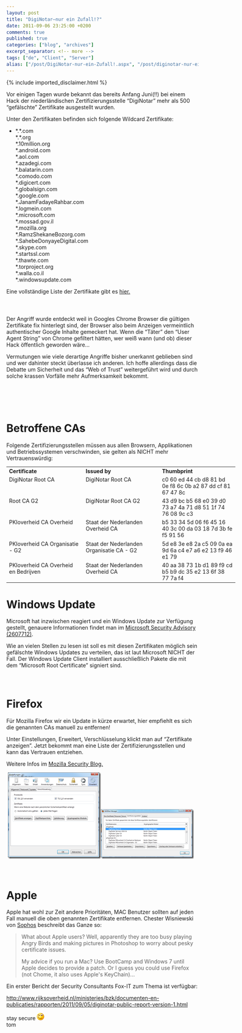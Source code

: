 ```yaml
---
layout: post
title: "DigiNotar–nur ein Zufall!?"
date: 2011-09-06 23:25:00 +0200
comments: true
published: true
categories: ["blog", "archives"]
excerpt_separator: <!-- more -->
tags: ["de", "Client", "Server"]
alias: ["/post/DigiNotar-nur-ein-Zufall!.aspx", "/post/diginotar-nur-ein-zufall!.aspx"]
---
```

<!-- more -->
{% include imported_disclaimer.html %}
<p>Vor einigen Tagen wurde bekannt das bereits Anfang Juni(!!) bei einem Hack der niederl&auml;ndischen Zertifizierungsstelle &ldquo;DigiNotar&rdquo; mehr als 500 &ldquo;gef&auml;lschte&rdquo; Zertifikate ausgestellt wurden.</p>
<p>Unter den Zertifikaten befinden sich folgende Wildcard Zertifikate:</p>
<ul>
<li>*.*.com <br />*.*.org <br />*.10million.org <br />*.android.com <br />*.aol.com <br />*.azadegi.com <br />*.balatarin.com <br />*.comodo.com <br />*.digicert.com <br />*.globalsign.com <br />*.google.com <br />*.JanamFadayeRahbar.com <br />*.logmein.com <br />*.microsoft.com <br />*.mossad.gov.il <br />*.mozilla.org <br />*.RamzShekaneBozorg.com <br />*.SahebeDonyayeDigital.com <br />*.skype.com <br />*.startssl.com <br />*.thawte.com <br />*.torproject.org <br />*.walla.co.il <br />*.windowsupdate.com</li>
</ul>
<p>Eine vollst&auml;ndige Liste der Zertifikate gibt es <a href="https://blog.torproject.org/blog/diginotar-damage-disclosure" target="_blank">hier.</a></p>
<h4>&nbsp;</h4>
<p>Der Angriff wurde entdeckt weil in Googles Chrome Browser die g&uuml;ltigen Zertifikate fix hinterlegt sind, der Browser also beim Anzeigen vermeintlich authentischer Google Inhalte gemeckert hat. Wenn die &ldquo;T&auml;ter&rdquo; den &ldquo;User Agent String&rdquo; von Chrome gefiltert h&auml;tten, wer wei&szlig; wann (und ob) dieser Hack &ouml;ffentlich geworden w&auml;re&hellip;</p>
<p>Vermutungen wie viele derartige Angriffe bisher unerkannt geblieben sind und wer dahinter steckt &uuml;berlasse ich anderen. Ich hoffe allerdings dass die Debatte um Sicherheit und das &ldquo;Web of Trust&rdquo; weitergef&uuml;hrt wird und durch solche krassen Vorf&auml;lle mehr Aufmerksamkeit bekommt.</p>
<h4>&nbsp;</h4>
<h4>&nbsp;</h4>
<h1>Betroffene CAs</h1>
<p>Folgende Zertifizierungsstellen m&uuml;ssen aus allen Browsern, Applikationen und Betriebssystemen verschwinden, sie gelten als NICHT mehr Vertrauensw&uuml;rdig:</p>
<table style="width: 601px;" border="0" cellspacing="0" cellpadding="2">
<tbody>
<tr>
<td valign="top" width="201"><strong>Certificate</strong></td>
<td valign="top" width="199"><strong>Issued by</strong></td>
<td valign="top" width="199"><strong>Thumbprint</strong></td>
</tr>
<tr>
<td valign="top" width="201">DigiNotar Root CA</td>
<td valign="top" width="199">DigiNotar Root CA</td>
<td valign="top" width="199">c0 60 ed 44 cb d8 81 bd 0e f8 6c 0b a2 87 dd cf 81 67 47 8c</td>
</tr>
<tr>
<td valign="top" width="201">Root CA G2</td>
<td valign="top" width="199">DigiNotar Root CA G2</td>
<td valign="top" width="199">43 d9 bc b5 68 e0 39 d0 73 a7 4a 71 d8 51 1f 74 76 08 9c c3</td>
</tr>
<tr>
<td valign="top" width="201">PKIoverheid CA Overheid</td>
<td valign="top" width="199">Staat der Nederlanden Overheid CA</td>
<td valign="top" width="199">b5 33 34 5d 06 f6 45 16 40 3c 00 da 03 18 7d 3b fe f5 91 56</td>
</tr>
<tr>
<td valign="top" width="201">PKIoverheid CA Organisatie - G2</td>
<td valign="top" width="199">Staat der Nederlanden Organisatie CA - G2</td>
<td valign="top" width="199">5d e8 3e e8 2a c5 09 0a ea 9d 6a c4 e7 a6 e2 13 f9 46 e1 79</td>
</tr>
<tr>
<td valign="top" width="201">PKIoverheid CA Overheid en Bedrijven</td>
<td valign="top" width="199">Staat der Nederlanden Overheid CA</td>
<td valign="top" width="199">40 aa 38 73 1b d1 89 f9 cd b5 b9 dc 35 e2 13 6f 38 77 7a f4</td>
</tr>
</tbody>
</table>
<h1>Windows Update</h1>
<p>Microsoft hat inzwischen reagiert und ein Windows Update zur Verf&uuml;gung gestellt, genauere Informationen findet man im <a href="http://www.microsoft.com/technet/security/advisory/2607712.mspx" target="_blank">Microsoft Security Advisory (2607712)</a>.</p>
<p>Wie an vielen Stellen zu lesen ist soll es mit diesen Zertifikaten m&ouml;glich sein gef&auml;lschte Windows Updates zu verteilen, das ist laut Microsoft NICHT der Fall. Der Windows Update Client installiert ausschlie&szlig;lich Pakete die mit dem &ldquo;Microsoft Root Certificate&rdquo; signiert sind.</p>
<h4>&nbsp;</h4>
<h1>Firefox</h1>
<p>F&uuml;r Mozilla Firefox wir ein Update in k&uuml;rze erwartet, hier empfiehlt es sich die genannten CAs manuell zu entfernen!</p>
<p>Unter Einstellungen, Erweitert, Verschl&uuml;sselung klickt man auf &ldquo;Zertifikate anzeigen&rdquo;. Jetzt bekommt man eine Liste der Zertifizierungsstellen und kann das Vertrauen entziehen.</p>
<p>Weitere Infos im <a href="http://blog.mozilla.com/security/2011/08/29/fraudulent-google-com-certificate/" target="_blank">Mozilla Security Blog.</a></p>
<p>&nbsp;<a href="/assets/image_340.png"><img style="background-image: none; padding-left: 0px; padding-right: 0px; display: inline; padding-top: 0px; border-width: 0px;" title="image" src="/assets/image_thumb_338.png" alt="image" width="244" height="227" border="0" /></a><a href="/assets/image_341.png"><img style="background-image: none; padding-left: 0px; padding-right: 0px; display: inline; padding-top: 0px; border-width: 0px;" title="image" src="/assets/image_thumb_339.png" alt="image" width="244" height="130" border="0" /></a></p>
<h4>&nbsp;</h4>
<h1>Apple</h1>
<p>Apple hat wohl zur Zeit andere Priorit&auml;ten, MAC Benutzer sollten auf jeden Fall manuell die oben genannten Zertifikate entfernen. Chester Wisniewski von <a href="http://nakedsecurity.sophos.com" target="_blank">Sophos</a> beschreibt das Ganze so:</p>
<blockquote>
<p>What about Apple users? Well, apparently they are too busy playing Angry Birds and making pictures in Photoshop to worry about pesky certificate issues.</p>
<p>My advice if you run a Mac? Use BootCamp and Windows 7 until Apple decides to provide a patch. Or I guess you could use Firefox (not Chome, it also uses Apple's KeyChain)...</p>
</blockquote>
<p>Ein erster Bericht der Security Consultants Fox-IT zum Thema ist verf&uuml;gbar:</p>
<p><a title="http://www.rijksoverheid.nl/ministeries/bzk/documenten-en-publicaties/rapporten/2011/09/05/diginotar-public-report-version-1.html" href="http://www.rijksoverheid.nl/ministeries/bzk/documenten-en-publicaties/rapporten/2011/09/05/diginotar-public-report-version-1.html">http://www.rijksoverheid.nl/ministeries/bzk/documenten-en-publicaties/rapporten/2011/09/05/diginotar-public-report-version-1.html</a></p>
<p>stay secure <img class="wlEmoticon wlEmoticon-winkingsmile" src="/assets/wlEmoticon-winkingsmile.png" alt="Zwinkerndes Smiley" /> <br />tom</p>
